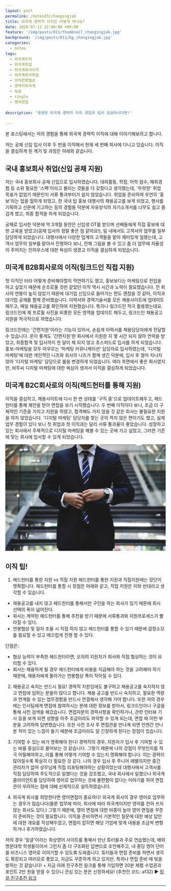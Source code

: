 ```yaml
---
layout: post
permalink: /notes03/changingjob
title: 외국계 경력직 이직은 어떻게 하나요?
date: 2020-07-12 22:00:00 +09:00
feature: '/img/posts/011/thumbnail_changingjob.jpg'
background: '/img/posts/011/bg_changingjob.jpg'
categories:
  - notes
tags:
  - 외국계이직
  - 외국계취업
  - 외국계회사이직
  - 외국계회사취업
  - 이직연봉협상
  - 경력직외국계
  - 링글
  - ringle
  - 영어면접

description: '생생한 외국계 경력직 이직 경험과 팁이 궁금하시다면!'

---
```


본 포스팅에서는 저의 경험을 통해 외국계 경력직 이직에 대해 이야기해보려고 합니다.

저는 공채 신입 입사 이후 두 번을 이직해서 현재 세 번째 회사에 다니고 있습니다.
이직을 결심하게 된 계기 및 과정은 아래와 같습니다.

## 국내 홍보회사 취업(신입 공채 지원)
저는 국내 홍보회사 공채 신입으로 입사하였습니다. 대외활동, 학점, 어학 점수, 해외경험 등 소위 필요한 '스펙'이라고 불리는 것들을 다 갖췄다고 생각했는데, '뚜렷한' 취업 목표가 없었기 때문인지 서류 통과부터가 쉽지 않았습니다. 취업을 준비하여 우연히 '홍보'라는 업을 접하게 되었고, 한 국내 탑 홍보 대행사의 채용공고를 보게 되었고, 행사를 기획하고 신문에 기고하는 등의 경험들 덕분에 자유양식의 자기소개서를 너무도 쉽고 즐겁게 썼고, 최종 합격을 하게 되었습니다.

공채로 입사한 덕분에 약 3개월 동안은 신입생 OT를 받으며 선배들에게 직접 홍보에 대한 교육을 받았고(공채 입사의 정말 좋은 점 같아요!), 팀 내에서도 고객사의 업무를 일부 담당하게 되었습니다. 대행사에서 다양한 업계의 고객들을 맡아 재미있게 일했는데, 고객사 업무의 일부를 맡아서 진행하다 보니, 전체 그림을 볼 수 있고 좀 더 업무에 자율성이 주어지는 인하우스에 대한 욕심이 생겼고 이직을 결심하게 되었습니다.

## 미국계 B2B회사로의 이직(링크드인 직접 지원)
첫 이직인 터라 어떻게 준비해야할지 막연하기도 했고, 홍보보다는 마케팅으로 전업을 하고 싶었기 때문에 순조로울 것만 같았던 이직 역시 시간과 노력이 필요했습니다. 전 회사의 연봉이 높지 않았기 때문에 대기업 신입으로 들어가는 편도 괜찮을 것 같아, 이직과 대기업 공채를 함께 준비했습니다. 이력서와 경력기술서를 모든 채용사이트에 업데이트해두고, 매일 채용공고를 확인하여 지원했습니다. 특히나 링크드인 적극 활용했는데요. 링크드인에 제 프로필 사진을 비롯한 모든 영역을 업데이트 해두고, 링크드인 채용공고 지원을 적극적으로 하였습니다.

링크드인에는 '간편지원'이라는 기능이 있어서, 손쉽게 이력서를 채용담당자에게 전달할 수 있습니다. 운이 좋게도 '간편지원'한 회사에서 지원한 지 몇 시간 되지 않아 연락을 받았고, 최종합격 및 입사까지 한 달이 채 되지 않고 초스피드로 입사를 하게 되었습니다. 홍보-마케팅을 모두 아우르는 '마케팅 커뮤니케이션' 담당자로 입사하였는데, '디지털 마케팅'에 대한 개인적인 니즈와 회사의 니즈가 함께 생긴 덕분에, 입사 후 얼마 지나지 않아 '디지털 마케팅' 담당으로 롤을 변경하게 되었습니다. 여러 측면에서 좋은 회사였지만, 비투씨 디지털 마케팅에 대한 욕심이 생겨서 이직을 결심하게 되었습니다.

## 미국계 B2C회사로의 이직(헤드헌터를 통해 지원)
이직을 결심하고, 채용사이트에 다시 한 번 상태를 '구직 중'으로 업데이트해두고, 헤드헌터를 통해 제안을 받아 면접을 보기 시작했습니다. 두 번째 이직이다 보니, 조금 더 구체적인 기준을 가지고 지원을 하였고, 합격해도 가지 않을 것 같은 회사는 불필요한 지원을 하지 않았습니다. '디지털 마케팅' 담당자를 찾는 곳이 적지 않은 편이기도 했고, 실제 업무 경험이 있다 보니 첫 취업과 첫 이직과는 달리 서류 통과율이 좋았습니다. 성장하고 있는 회사에서 주체적으로 디지털 마케팅을 해볼 수 있는 곳에 가고 싶었고, 그러한 기준에 맞는 회사에 입사할 수 있게 되었습니다.


![이직팁](/img/posts/011/01.jpg)


## 이직 팁!

1. 헤드헌터를 통한 지원 vs 직접 지원
  헤드헌터를 통한 지원과 직접지원에는 장단이 명확합니다. 헤드헌터를 통할 시 장점은 아래와 같고, 직접 지원은 이와 반대라고 생각할 수 있습니다.
  - 채용공고를 내지 않고 헤드헌터를 통해서만 구인을 하는 회사가 있기 때문에 회사 선택의 폭이 넓어진다.
  - 회사는 계약된 헤드헌터를 통해 추천을 받기 때문에 서류통과와 지원프로세스가 빨라질 수 있다.
  - 연봉협상 및 일자 조율 시 직접 하지 않고 헤드헌터를 통할 수 있기 때문에 감정소모를 필요할 수 있고 매끄럽게 진행 할 수 있다.

  단점은:
  - 협상 능력이 부족한 헤드헌터라면, 오히려 지원자가 회사와 직접 협상하는 것이 유리할 수 있다.
  - 회사는 채용하게 될 경우 헤드헌터에게 비용을 지급해야 하는 것을 고려해야 하기 때문에, 채용자에게 돌아가는 연봉협상 폭이 작아질 수 있다.

2. 채용공고 숙지는 반드시 필요!
  경력직 지원임에도 불구하고 채용공고를 숙지하지 않고 면접에 임하는 분들이 많다고 합니다. 채용 공고를 반드시 숙지하고, 필요한 역량과 연계될 수 있는 업무경험을 반드시 연결해서 생각해 가야 합니다. 또한 저의 경우에는 인사팀에게 면접에 참여하시는 분에 대한 정보를 받아서, 링크드인이나 구글을 통해 사전 검색을 해갔습니다. 면접자분의 경력사항을 확인하거나, 관련 인터뷰 기사 등을 보게 되면 성향을 아주 조금이라도 파악할 수 있게 되는데, 면접 때 이런 부분을 고려하여 답변했습니다. 또한 사전 조사 후 면접관을 만나게 되면 언젠간 만나본 적이 있는 느낌이 들기 때문에 조금이라도 덜 긴장하게 된다는 장점이 있습니다.

3. 기여할 수 있는 바가 명확해야 한다!
  경력직의 경우, 지원자가 입사 후 기여할 수 있는 바를 중심으로 물어보는 것 같습니다. 그렇기 때문에 나의 강점이 무엇인지를 적극 어필해야하고, 이를 통해 어떻게 기여할 수 있는지 명확해야 합니다. 이는 경력이 많아질수록 확실히 더 필요한 것 같다. 나의 경우 입사 후 주니어 레벨이지만 중간 관리자가 없어 상무님께 직접 리포팅해야하는 상황이었는데 대행사에서 고객사를 직접 담당하여 주도적으로 일했다는 것을 강조했고, 국내 회사에서 일했으나 외국계 클라이언트를 담당하여 영어로 업무하는 것에 불편함이 없다는 이야기를 하여 면접관이 우려하는 점에 대해 선제적으로 설득하였습니다.

4. 외국계 회사를 희망한다면 영어면접이 중요하다!
  외국계 회사의 경우 영어로 업무하는 경우가 많습니다(물론 업무에 따라, 회사에 따라 외국계이지만 영어를 전혀 쓰지 않는 회사도 있다.) 그렇기 때문에, 영어 면접에 대한 비중이 높아 영어 면접을 꾸준히 준비하는 것이 필요합니다. 이직을 준비하면서 기본적인 질문에 대한 예상 답안에 대한 개요를 작성해두었고, 면접이 잡히면 해당 기업에 맞게 내용을 조금씩 변형하거나 추가하였습니다.

  저의 경우 '링글'이라는 화상영어 사이트를 통해서 만난 튜터들과 주로 연습했는데, 해외 명문대학 학생들이어서 그런지 좀 더 구조화된 답변으로 조언해주고, 내 중딩 영어 단어를 비즈니스 영어로 이야기할 수 있도록 도와줍니다. 튜터들과 면접 준비를 하면서 생각도 확장되고 여러모로 좋았고, 지금도 꾸준하게 하고 있지만, 특히나 면접 준비 때 빛을 발하는 것 같습니다! + 지금 아래 친구추천 링크를 통해 가입하면 20분 체험 수업권과 포인트 2만 원을 받을 수 있으니 관심 있는 분은 신청하세요! (추천인 코드: af32)
  ▶ [링글 친구추천 링크](https://www.ringleplus.com/student/invitation/af32 "ringle")

  ----
  

